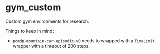 # gym_custom
Custom gym environments for research.

Things to keep in mind:

- `pomdp-mountain-car-episodic-v0` needs to wrapped with a `TimeLimit` wrapper with a timeout of 200 steps.